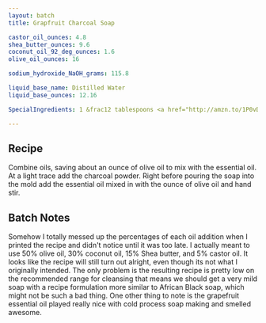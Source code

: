 ```yaml
---
layout: batch
title: Grapfruit Charcoal Soap

castor_oil_ounces: 4.8
shea_butter_ounces: 9.6
coconut_oil_92_deg_ounces: 1.6
olive_oil_ounces: 16

sodium_hydroxide_NaOH_grams: 115.8

liquid_base_name: Distilled Water
liquid_base_ounces: 12.16

SpecialIngredients: 1 &frac12 tablespoons <a href="http://amzn.to/1P0vDQ6">hardwood activated charcoal powder</a> and .5 oz. grapefruit essential oil (Crafty Bubbles brand).

---
```


## Recipe
Combine oils, saving about an ounce of olive oil to mix with the essential oil. At a light trace add the charcoal powder. Right before pouring the soap into the mold add the essential oil mixed in with the ounce of olive oil and hand stir.

## Batch Notes
Somehow I totally messed up the percentages of each oil addition when I printed the recipe and didn't notice until it was too late. I actually meant to use 50% olive oil, 30% coconut oil, 15% Shea butter, and 5% castor oil. It looks like the recipe will still turn out alright, even though its not what I originally intended. The only problem is the resulting recipe is pretty low on the recommended range for cleansing that means we should get a very mild soap with a recipe formulation more similar to African Black soap, which might not be such a bad thing. One other thing to note is the grapefruit essential oil played really nice with cold process soap making and smelled awesome.
